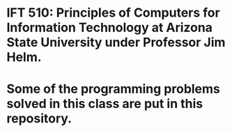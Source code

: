 # IFT 510: Principles of Computers for Information Technology at Arizona State University under Professor Jim Helm.
# Some of the programming problems solved in this class are put in this repository.
